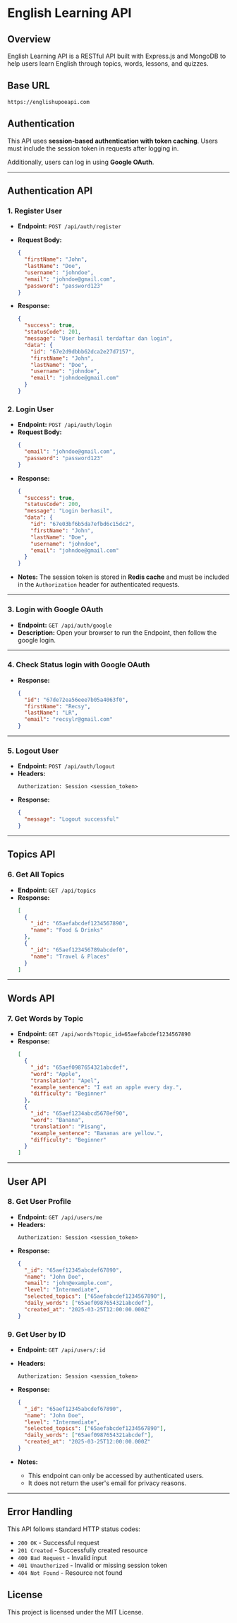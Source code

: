 # English Learning API

## Overview

English Learning API is a RESTful API built with Express.js and MongoDB to help users learn English through topics, words, lessons, and quizzes.

## Base URL

```
https://englishupoeapi.com
```

## Authentication

This API uses **session-based authentication with token caching**. Users must include the session token in requests after logging in.

Additionally, users can log in using **Google OAuth**.

---

## **Authentication API**

### **1. Register User**

- **Endpoint:** `POST /api/auth/register`
- **Request Body:**

  ```json
  {
    "firstName": "John",
    "lastName": "Doe",
    "username": "johndoe",
    "email": "johndoe@gmail.com",
    "password": "password123"
  }
  ```

- **Response:**
  ```json
  {
    "success": true,
    "statusCode": 201,
    "message": "User berhasil terdaftar dan login",
    "data": {
      "id": "67e2d9dbbb62dca2e27d7157",
      "firstName": "John",
      "lastName": "Doe",
      "username": "johndoe",
      "email": "johndoe@gmail.com"
    }
  }
  ```

### **2. Login User**

- **Endpoint:** `POST /api/auth/login`
- **Request Body:**
  ```json
  {
    "email": "johndoe@gmail.com",
    "password": "password123"
  }
  ```
- **Response:**
  ```json
  {
    "success": true,
    "statusCode": 200,
    "message": "Login berhasil",
    "data": {
      "id": "67e03bf6b5da7efbd6c15dc2",
      "firstName": "John",
      "lastName": "Doe",
      "username": "johndoe",
      "email": "johndoe@gmail.com"
    }
  }
  ```
- **Notes:** The session token is stored in **Redis cache** and must be included in the `Authorization` header for authenticated requests.

---

### **3. Login with Google OAuth**

- **Endpoint:** `GET /api/auth/google`
- **Description:** Open your browser to run the Endpoint, then follow the google login.

---

### **4. Check Status login with Google OAuth**

- **Response:**
  ```json
  {
    "id": "67de72ea56eee7b05a4063f0",
    "firstName": "Recsy",
    "lastName": "LR",
    "email": "recsylr@gmail.com"
  }
  ```

---

### **5. Logout User**

- **Endpoint:** `POST /api/auth/logout`
- **Headers:**
  ```
  Authorization: Session <session_token>
  ```
- **Response:**
  ```json
  {
    "message": "Logout successful"
  }
  ```

---

## **Topics API**

### **6. Get All Topics**

- **Endpoint:** `GET /api/topics`
- **Response:**
  ```json
  [
    {
      "_id": "65aefabcdef1234567890",
      "name": "Food & Drinks"
    },
    {
      "_id": "65aef123456789abcdef0",
      "name": "Travel & Places"
    }
  ]
  ```

---

## **Words API**

### **7. Get Words by Topic**

- **Endpoint:** `GET /api/words?topic_id=65aefabcdef1234567890`
- **Response:**
  ```json
  [
    {
      "_id": "65aef0987654321abcdef",
      "word": "Apple",
      "translation": "Apel",
      "example_sentence": "I eat an apple every day.",
      "difficulty": "Beginner"
    },
    {
      "_id": "65aef1234abcd5678ef90",
      "word": "Banana",
      "translation": "Pisang",
      "example_sentence": "Bananas are yellow.",
      "difficulty": "Beginner"
    }
  ]
  ```

---

## **User API**

### **8. Get User Profile**

- **Endpoint:** `GET /api/users/me`
- **Headers:**
  ```
  Authorization: Session <session_token>
  ```
- **Response:**
  ```json
  {
    "_id": "65aef12345abcdef67890",
    "name": "John Doe",
    "email": "john@example.com",
    "level": "Intermediate",
    "selected_topics": ["65aefabcdef1234567890"],
    "daily_words": ["65aef0987654321abcdef"],
    "created_at": "2025-03-25T12:00:00.000Z"
  }
  ```

### **9. Get User by ID**

- **Endpoint:** `GET /api/users/:id`
- **Headers:**
  ```
  Authorization: Session <session_token>
  ```
- **Response:**

  ```json
  {
    "_id": "65aef12345abcdef67890",
    "name": "John Doe",
    "level": "Intermediate",
    "selected_topics": ["65aefabcdef1234567890"],
    "daily_words": ["65aef0987654321abcdef"],
    "created_at": "2025-03-25T12:00:00.000Z"
  }
  ```

- **Notes:**
  - This endpoint can only be accessed by authenticated users.
  - It does not return the user's email for privacy reasons.

---

## **Error Handling**

This API follows standard HTTP status codes:

- `200 OK` - Successful request
- `201 Created` - Successfully created resource
- `400 Bad Request` - Invalid input
- `401 Unauthorized` - Invalid or missing session token
- `404 Not Found` - Resource not found

## **License**

This project is licensed under the MIT License.
